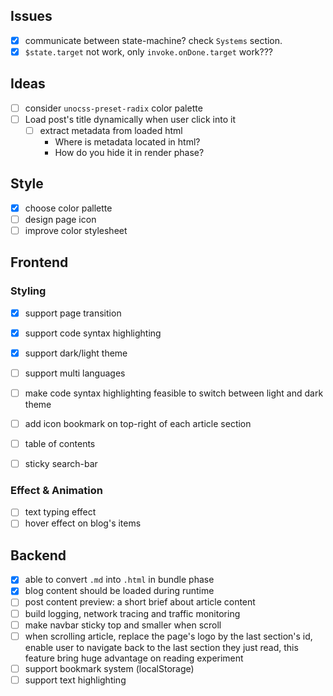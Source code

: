 ## Issues

- [x] communicate between state-machine? check `Systems` section.
- [x] `$state.target` not work, only `invoke.onDone.target` work???

## Ideas

- [ ] consider `unocss-preset-radix` color palette
- [ ] Load post's title dynamically when user click into it
    - [ ] extract metadata from loaded html
        - Where is metadata located in html?
        - How do you hide it in render phase?

## Style

- [x] choose color pallette
- [ ] design page icon
- [ ] improve color stylesheet

## Frontend

### Styling

- [x] support page transition
- [x] support code syntax highlighting
- [x] support dark/light theme
- [ ] support multi languages
- [ ] make code syntax highlighting feasible to switch between light and dark theme
- [ ] add icon bookmark on top-right of each article section
- [ ] table of contents
- [ ] sticky search-bar


### Effect & Animation

- [ ] text typing effect
- [ ] hover effect on blog's items

## Backend

- [x] able to convert `.md` into `.html` in bundle phase
- [x] blog content should be loaded during runtime
- [ ] post content preview: a short brief about article content
- [ ] build logging, network tracing and traffic monitoring
- [ ] make navbar sticky top and smaller when scroll
- [ ] when scrolling article, replace the page's logo by the last section's id, enable user to
navigate back to the last section they just read, this feature bring huge advantage on reading experiment
- [ ] support bookmark system (localStorage)
- [ ] support text highlighting